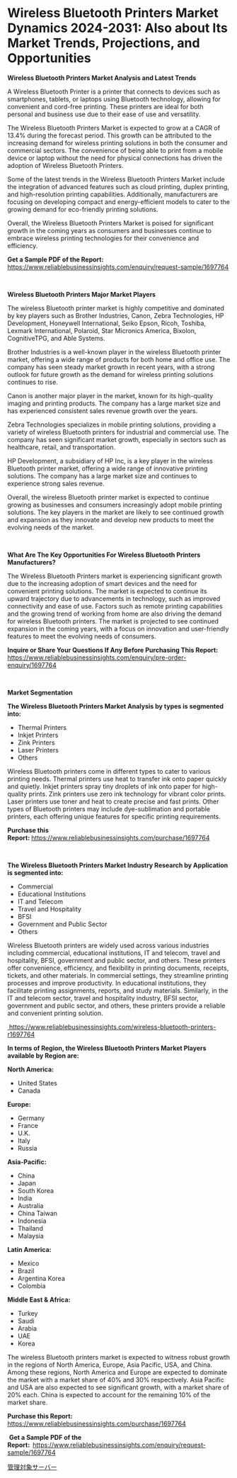 <p><h1>Wireless Bluetooth Printers Market Dynamics 2024-2031: Also about Its Market Trends, Projections, and Opportunities</h1></p><p><strong>Wireless Bluetooth Printers Market Analysis and Latest Trends</strong></p>
<p><p>A Wireless Bluetooth Printer is a printer that connects to devices such as smartphones, tablets, or laptops using Bluetooth technology, allowing for convenient and cord-free printing. These printers are ideal for both personal and business use due to their ease of use and versatility.</p><p>The Wireless Bluetooth Printers Market is expected to grow at a CAGR of 13.4% during the forecast period. This growth can be attributed to the increasing demand for wireless printing solutions in both the consumer and commercial sectors. The convenience of being able to print from a mobile device or laptop without the need for physical connections has driven the adoption of Wireless Bluetooth Printers.</p><p>Some of the latest trends in the Wireless Bluetooth Printers Market include the integration of advanced features such as cloud printing, duplex printing, and high-resolution printing capabilities. Additionally, manufacturers are focusing on developing compact and energy-efficient models to cater to the growing demand for eco-friendly printing solutions.</p><p>Overall, the Wireless Bluetooth Printers Market is poised for significant growth in the coming years as consumers and businesses continue to embrace wireless printing technologies for their convenience and efficiency.</p></p>
<p><strong>Get a Sample PDF of the Report:&nbsp;</strong> <a href="https://www.reliablebusinessinsights.com/enquiry/request-sample/1697764">https://www.reliablebusinessinsights.com/enquiry/request-sample/1697764</a></p>
<p>&nbsp;</p>
<p><strong>Wireless Bluetooth Printers Major Market Players</strong></p>
<p><p>The wireless Bluetooth printer market is highly competitive and dominated by key players such as Brother Industries, Canon, Zebra Technologies, HP Development, Honeywell International, Seiko Epson, Ricoh, Toshiba, Lexmark International, Polaroid, Star Micronics America, Bixolon, CognitiveTPG, and Able Systems.</p><p>Brother Industries is a well-known player in the wireless Bluetooth printer market, offering a wide range of products for both home and office use. The company has seen steady market growth in recent years, with a strong outlook for future growth as the demand for wireless printing solutions continues to rise.</p><p>Canon is another major player in the market, known for its high-quality imaging and printing products. The company has a large market size and has experienced consistent sales revenue growth over the years.</p><p>Zebra Technologies specializes in mobile printing solutions, providing a variety of wireless Bluetooth printers for industrial and commercial use. The company has seen significant market growth, especially in sectors such as healthcare, retail, and transportation.</p><p>HP Development, a subsidiary of HP Inc, is a key player in the wireless Bluetooth printer market, offering a wide range of innovative printing solutions. The company has a large market size and continues to experience strong sales revenue.</p><p>Overall, the wireless Bluetooth printer market is expected to continue growing as businesses and consumers increasingly adopt mobile printing solutions. The key players in the market are likely to see continued growth and expansion as they innovate and develop new products to meet the evolving needs of the market.</p></p>
<p>&nbsp;</p>
<p><strong>What Are The Key Opportunities For Wireless Bluetooth Printers Manufacturers?</strong></p>
<p><p>The Wireless Bluetooth Printers market is experiencing significant growth due to the increasing adoption of smart devices and the need for convenient printing solutions. The market is expected to continue its upward trajectory due to advancements in technology, such as improved connectivity and ease of use. Factors such as remote printing capabilities and the growing trend of working from home are also driving the demand for wireless Bluetooth printers. The market is projected to see continued expansion in the coming years, with a focus on innovation and user-friendly features to meet the evolving needs of consumers.</p></p>
<p><strong>Inquire or Share Your Questions If Any Before Purchasing This Report:</strong> <a href="https://www.reliablebusinessinsights.com/enquiry/pre-order-enquiry/1697764">https://www.reliablebusinessinsights.com/enquiry/pre-order-enquiry/1697764</a></p>
<p>&nbsp;</p>
<p><strong>Market Segmentation</strong></p>
<p><strong>The Wireless Bluetooth Printers Market Analysis by types is segmented into:</strong></p>
<p><ul><li>Thermal Printers</li><li>Inkjet Printers</li><li>Zink Printers</li><li>Laser Printers</li><li>Others</li></ul></p>
<p><p>Wireless Bluetooth printers come in different types to cater to various printing needs. Thermal printers use heat to transfer ink onto paper quickly and quietly. Inkjet printers spray tiny droplets of ink onto paper for high-quality prints. Zink printers use zero ink technology for vibrant color prints. Laser printers use toner and heat to create precise and fast prints. Other types of Bluetooth printers may include dye-sublimation and portable printers, each offering unique features for specific printing requirements.</p></p>
<p><strong>Purchase this Report:&nbsp;</strong><a href="https://www.reliablebusinessinsights.com/purchase/1697764">https://www.reliablebusinessinsights.com/purchase/1697764</a></p>
<p>&nbsp;</p>
<p><strong>The Wireless Bluetooth Printers Market Industry Research by Application is segmented into:</strong></p>
<p><ul><li>Commercial</li><li>Educational Institutions</li><li>IT and Telecom</li><li>Travel and Hospitality</li><li>BFSI</li><li>Government and Public Sector</li><li>Others</li></ul></p>
<p><p>Wireless Bluetooth printers are widely used across various industries including commercial, educational institutions, IT and telecom, travel and hospitality, BFSI, government and public sector, and others. These printers offer convenience, efficiency, and flexibility in printing documents, receipts, tickets, and other materials. In commercial settings, they streamline printing processes and improve productivity. In educational institutions, they facilitate printing assignments, reports, and study materials. Similarly, in the IT and telecom sector, travel and hospitality industry, BFSI sector, government and public sector, and others, these printers provide a reliable and convenient printing solution.</p></p>
<p><a href="https://www.reliablebusinessinsights.com/wireless-bluetooth-printers-r1697764">&nbsp;https://www.reliablebusinessinsights.com/wireless-bluetooth-printers-r1697764</a></p>
<p><strong>In terms of Region, the Wireless Bluetooth Printers Market Players available by Region are:</strong></p>
<p>
    <p> <strong> North America: </strong>
        <ul>
            <li>United States</li>
            <li>Canada</li>
        </ul>
        </p> 
    <p> <strong> Europe: </strong>
        <ul>
            <li>Germany</li>
            <li>France</li>
            <li>U.K.</li>
            <li>Italy</li>
            <li>Russia</li>
        </ul>
        </p> 
    <p> <strong> Asia-Pacific: </strong>
        <ul>
            <li>China</li>
            <li>Japan</li>
            <li>South Korea</li>
            <li>India</li>
            <li>Australia</li>
            <li>China Taiwan</li>
            <li>Indonesia</li>
            <li>Thailand</li>
            <li>Malaysia</li>
        </ul>
        </p> 
    <p> <strong> Latin America: </strong>
        <ul>
            <li>Mexico</li>
            <li>Brazil</li>
            <li>Argentina Korea</li>
            <li>Colombia</li>
        </ul>
        </p> 
    <p> <strong> Middle East & Africa: </strong>
        <ul>
            <li>Turkey</li>
            <li>Saudi</li>
            <li>Arabia</li>
            <li>UAE</li>
            <li>Korea</li>
        </ul>
    </p>
    </p>
<p><p>The wireless Bluetooth printers market is expected to witness robust growth in the regions of North America, Europe, Asia Pacific, USA, and China. Among these regions, North America and Europe are expected to dominate the market with a market share of 40% and 30% respectively. Asia Pacific and USA are also expected to see significant growth, with a market share of 20% each. China is expected to account for the remaining 10% of the market share.</p></p>
<p><strong>Purchase this Report: </strong><a href="https://www.reliablebusinessinsights.com/purchase/1697764">https://www.reliablebusinessinsights.com/purchase/1697764</a></p>
<p>&nbsp;<strong>Get a Sample PDF of the Report:&nbsp;&nbsp;</strong><a href="https://www.reliablebusinessinsights.com/enquiry/request-sample/1697764">https://www.reliablebusinessinsights.com/enquiry/request-sample/1697764</a></p>
<p><strong></strong></p>
<p><p><a href="https://github.com/sghwr779811674/Market-Research-Report-List-3/blob/main/91815615967.md">管理対象サーバー</a></p></p>
